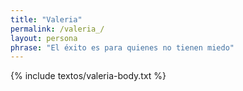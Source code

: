 ```yaml
---
title: "Valeria"
permalink: /valeria_/
layout: persona
phrase: "El éxito es para quienes no tienen miedo"
---
```


{% include textos/valeria-body.txt %}
